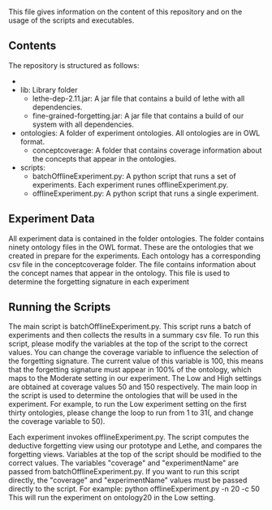 This file gives information on the content of this repository and on the usage of the scripts and executables.

Contents
--------
The repository is structured as follows:

-
 - lib: Library folder
   - lethe-dep-2.11.jar: A jar file that contains a build of lethe with all dependencies.
   - fine-grained-forgetting.jar: A jar file that contains a build of our system with all dependencies.
 - ontologies: A folder of experiment ontologies. All ontologies are in OWL format.
   - conceptcoverage: A folder that contains coverage information about the concepts that appear in the ontologies.
 - scripts:
   - batchOfflineExperiment.py: A python script that runs a set of experiments. Each experiment runes offlineExperiment.py.
   - offlineExperiment.py: A python script that runs a single experiment.


Experiment Data
---------------
All experiment data is contained in the folder ontologies. The folder contains ninety ontology files in the OWL format. These are the ontologies that we created in prepare for the experiments.
Each ontology has a corresponding csv file in the conceptcoverage folder.
The file contains information about the concept names that appear in the ontology.
This file is used to determine the forgetting signature in each experiment


Running the Scripts
-------------------
The main script is batchOfflineExperiment.py.
This script runs a batch of experiments and then collects the results in a summary csv file.
To run this script, please modify the variables at the top of the script to the correct values.
You can change the coverage variable to influence the selection of the forgetting signature. The current value of this variable is 100, this means that the forgetting signature must appear in 100% of the ontology, which maps to the Moderate setting in our experiment. The Low and High settings are obtained at coverage values 50 and 150 respectively.
The main loop in the script is used to determine the ontologies that will be used in the experiment.
For example, to run the Low experiment setting on the first thirty ontologies, please change the loop to run from 1 to 31(, and change the coverage variable to 50).

Each experiment invokes offlineExperiment.py. The script computes the deductive forgetting view using our prototype and Lethe, and compares the forgetting views.
Variables at the top of the script should be modified to the correct values.
The variables "coverage" and "experimentName" are passed from batchOfflineExperiment.py.
If you want to run this script directly, the "coverage" and "experimentName" values must be passed directly to the script. For example:
    python offlineExperiment.py -n 20 -c 50
This will run the experiment on ontology20 in the Low setting.
